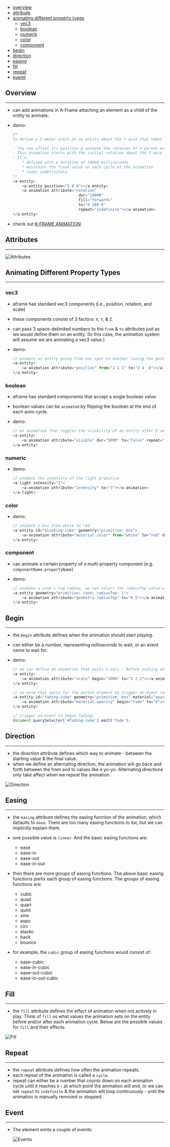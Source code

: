 * [overview](#overview)
* [attribute](#attribute)
* [animating different property types](#animating-property-types)
	* [vec3](#vec-3)
	* [boolean](#boolean)
	* [numeric](#numeric)
	* [color](#color)
	* [component](#component)
* [begin](#begin)
* [direction](#direction)
* [easing](#easing)
* [fill](#fill)
* [repeat](#repeat)
* [evemt](#event)

## Overview <a name="overview"></a>

---

* can add animations in A-Frame attaching an <a-animation> element as a child of the entity to animate.
* demo:

	```js
	/*
	to define a 5-meter orbit on an entity about the Y-axis that takes 10 seconds...

	- You can offset its position & animate the rotation of a parent entity. 
	- This animation starts with the initial rotation about the Y-axis of 0 degrees & goes to 360 degrees.
	- It’s:
		* defined with a duration of 10000 milliseconds
		* maintains the final value on each cycle of the animation
		* loops indefinitely.
	*/
	<a-entity>
		<a-entity position="5 0 0"></a-entity>
		<a-animation attribute="rotation"
								 dur="10000"
								 fill="forwards"
								 to="0 360 0"
								 repeat="indefinite"></a-animation>
	</a-entity>
	```
* check out [K-FRAME ANIMATION](https://github.com/ngokevin/kframe/tree/master/components/animation/)

## Attributes <a name="attribute"></a>

---

![Attributes](_asset/img/1.png)

## Animating Different Property Types <a name="animating-property-types"></a>

---

### vec3 <a name="vec-3"></a>

* aframe has standard vec3 components (i.e., position, rotation, and scale)
* these components consist of 3 factors: `X`, `Y`, & `Z`.
* can pass 3 space-delimited numbers to the `from` & `to` attributes just as we would define them on an entity. (In this case, the animation system will assume we are animating a vec3 value.)
* demo:

	```js
	// animate an entity going from one spot to another (using the postion component)
	<a-entity>
		<a-animation attribute="position" from="1 1 1" to="2 4 -8"></a-animation>
	</a-entity>
	```

### boolean <a name="boolean"></a>

* aframe has standard components that accept a single boolean value.
* boolean values can be `animated` by flipping the boolean at the end of each anim cycle.
* demo:

	```js
	// an animation that toggles the visibility of an entity after 5 seconds.
	<a-entity>
		<a-animation attribute="visible" dur="5000" to="false" repeat="indefinite"></a-animation>
	</a-entity>
	```

### numeric <a name="numeric"></a>

* demo:

	```js
	// animate the intensity of the light primitive
	<a-light intensity="1">
		<a-animation attribute="intensity" to="3"></a-animation>
	</a-light>
	```

### color <a name="color"></a>

* demo:

	```js
	// animate a box from white to red
	<a-entity id="blushing-cube" geometry="primitive: box">
		<a-animation attribute="material.color" from="white" to="red" dur="1000"></a-animation>
	</a-entity>
	```

### component <a name="component"></a>

* can animate a certain property of a multi-property component (e.g. `componentName.propertyName`)
* demo:

	```js
	// animate a cone’s top radius, we can select the radiusTop value with geometry.radiusTop
	<a-entity geometry="primitive: cone; radiusTop: 1">
		<a-animation attribute="geometry.radiusTop" to="0.5"></a-animation>
	</a-entity>
	```

## Begin <a name="begin"></a>

---

* the `begin` attribute defines when the animation should start playing.
* can either be a number, representing milliseconds to wait, or an event name to wait for.
* demo:

	```js
	// we can define an animation that waits 2 secs - before scaling an entity
	<a-entity>
		<a-animation attribute="scale" begin="2000" to="2 2 2"></a-animation>
	</a-entity>
	```

	```js
	// an anim that waits for the parent element to trigger an event named fade - before fading an entity
	<a-entity id="fading-cube" geometry="primitive: box" material="opacity: 1">
		<a-animation attribute="material.opacity" begin="fade" to="0"></a-animation>
	</a-entity>
	```

	```js
	// trigger an event to begin fading.
	document.querySelector('#fading-cube').emit('fade');
	```

## Direction <a name="direction"></a>

---

* the direction attribute defines which way to animate - between the starting value & the final value.
* when we define an alternating direction, the animation will go back and forth between the from and to values like a yo-yo. Alternating directions only take affect when we repeat the animation.

![Direction](_asset/img/2.png)

## Easing <a name="easing"></a>

---

* the `easing` attribute defines the easing function of the animation, which defaults to `ease`. There are too many easing functions to list, but we can implicitly explain them.
* one possible value is `linear`. And the basic easing functions are:

	- ease
	- ease-in
	- ease-out
	- ease-in-out

* then there are more groups of easing functions. The above basic easing functions prefix each group of easing functions. The groups of easing functions are:

	- cubic
	- quad
	- quart
	- quint
	- sine
	- expo
	- circ
	- elastic
	- back
	- bounce

* for example, the `cubic` group of easing functions would consist of:

	- ease-cubic
	- ease-in-cubic
	- ease-out-cubic
	- ease-in-out-cubic

## Fill <a name="fill"></a>

---

* the `fill` attribute defines the effect of animation when not actively in play. Think of `fill` as what values the animation sets on the entity before and/or after each animation cycle. Below are the possible values for `fill` and their effects.

![Fill](_asset/img/3.png)

## Repeat <a name="repeat"></a>

---

* the `repeat` attribute defines how often the animation repeats.
* each repeat of the animation is called a `cycle`.
* repeat can either be a number that counts down on each animation cycle until it reaches `0` - at which point the animation will end, or we can set `repeat` to `indefinite` & the animation will loop continuously - until the animation is manually removed or stopped.

## Event <a name="event"></a>

---

* The <a-animation> element emits a couple of events:

	![Events](_asset/img/4.png)